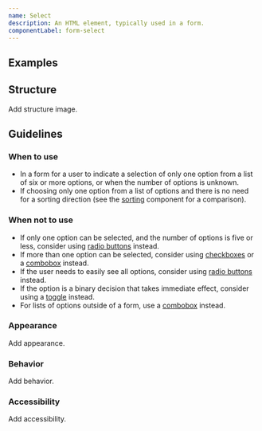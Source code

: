 ```yaml
---
name: Select
description: An HTML element, typically used in a form.
componentLabel: form-select
---
```


## Examples

<story-viewer component="base-form-form-select" title="Select"></story-viewer>

## Structure

<todo>Add structure image.</todo>

## Guidelines

### When to use

- In a form for a user to indicate a selection of only one option from a list of six or more options, or when the number of options is unknown.
- If choosing only one option from a list of options and there is no need for a sorting direction (see the [sorting](/components/sorting) component for a comparison).

### When not to use

- If only one option can be selected, and the number of options is five or less, consider using [radio buttons](/components/radio-button) instead.
- If more than one option can be selected, consider using [checkboxes](/components/checkbox) or a [combobox](/components/dropdown-combobox) instead.
- If the user needs to easily see all options, consider using [radio buttons](/components/radio-button) instead.
- If the option is a binary decision that takes immediate effect, consider using a [toggle](/components/toggle) instead.
- For lists of options outside of a form, use a [combobox](/components/dropdown-combobox) instead.

### Appearance

<todo>Add appearance.</todo>

### Behavior

<todo>Add behavior.</todo>

### Accessibility

<todo>Add accessibility.</todo>
